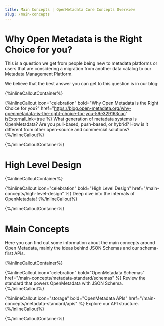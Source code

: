 ```yaml
---
title: Main Concepts | OpenMetadata Core Concepts Overview
slug: /main-concepts
---
```


# Why Open Metadata is the Right Choice for you?

This is a question we get from people being new to metadata platforms or users that are considering a migration from
another data catalog to our Metadata Management Platform.

We believe that the best answer you can get to this question is in our blog:

{%inlineCalloutContainer%}

{%inlineCallout
    icon="celebration"
    bold="Why Open Metadata is the Right Choice for you?"
    href="https://blog.open-metadata.org/why-openmetadata-is-the-right-choice-for-you-59e329163cac"
    isExternalLink=true %}
What generation of metadata systems is OpenMetadata? Are you pull-based, push-based, or hybrid? How is it different
from other open-source and commercial solutions?
{%/inlineCallout%}

{%/inlineCalloutContainer%}

# High Level Design

{%inlineCalloutContainer%}

{%inlineCallout
    icon="celebration"
    bold="High Level Design"
    href="/main-concepts/high-level-design" %}
Deep dive into the internals of OpenMetadata!
{%/inlineCallout%}

{%/inlineCalloutContainer%}

# Main Concepts

Here you can find out some information about the main concepts around Open Metadata, mainly the ideas
behind JSON Schemas and our schema-first APIs.

{%inlineCalloutContainer%}

{%inlineCallout
    icon="celebration"
    bold="OpenMetadata Schemas"
    href="/main-concepts/metadata-standard/schemas" %}
Review the standard that powers OpenMetadata with JSON Schema.
{%/inlineCallout%}

{%inlineCallout
    icon="storage"
    bold="OpenMetadata APIs"
    href="/main-concepts/metadata-standard/apis" %}
Explore our API structure.
{%/inlineCallout%}

{%/inlineCalloutContainer%}
